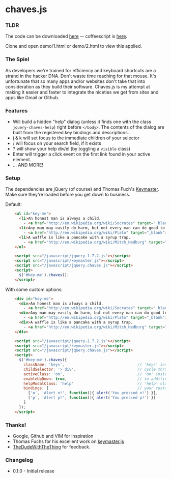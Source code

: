 # chaves.js

### TLDR

The code can be downloaded [here](https://raw.github.com/jayroh/chaves.js/master/src/jquery.chaves.js) -- coffeescript is [here](https://raw.github.com/jayroh/chaves.js/master/src/jquery.chaves.coffee).

Clone and open demo/1.html or demo/2.html to view this applied.

### The Spiel

As developers we're trained for efficiency and keyboard shortcuts are a strand in the hacker DNA. Don't waste time reaching for that mouse. It's unfortunate that so many apps and/or websites don't take that into consideration as they build their software. Chaves.js is my attempt at making it easier and faster to integrate the niceties we get from sites and apps like Gmail or Github.

### Features

* Will build a hidden "help" dialog (unless it finds one with the class `jquery-chaves-help`) right before `</body>`. The contents of the dialog are built from the registered key bindings and descriptions.
* j & k will set focus to the immediate children of your selector
* / will focus on your search field, if it exists
* ? will show your help div/el (by toggling a `visible` class)
* Enter will trigger a click event on the first link found in your active element.
* ... AND MORE!

### Setup

The dependencies are jQuery (of course) and Thomas Fuch's [Keymaster](https://raw.github.com/madrobby/keymaster/master/keymaster.js). Make sure they're loaded before you get down to business.

Default:

```html
    <ul id="key-me">
      <li>An honest man is always a child. 
        - <a href="http://en.wikipedia.org/wiki/Socrates" target="_blank">Socrates</a></li>
      <li>Any man may easily do harm, but not every man can do good to another. 
        - <a href="http://en.wikipedia.org/wiki/Plato" target="_blank">Plato</a></li>
      <li>A waffle is like a pancake with a syrup trap. 
        - <a href="http://en.wikipedia.org/wiki/Mitch_Hedburg" target="_blank">Mitch Hedberg</a></li>
    </ul>

    <script src="/javascript/jquery-1.7.2.js"></script>
    <script src="/javascript/keymaster.js"></script>
    <script src="/javascript/jquery.chaves.js"></script>
    <script>
      $('#key-me').chaves();
    </script>
```

With some custom options:

```html
    <div id="key-me">
      <div>An honest man is always a child. 
        - <a href="http://en.wikipedia.org/wiki/Socrates" target="_blank">Socrates</a></div>
      <div>Any man may easily do harm, but not every man can do good to another. 
        - <a href="http://en.wikipedia.org/wiki/Plato" target="_blank">Plato</a></div>
      <div>A waffle is like a pancake with a syrup trap. 
        - <a href="http://en.wikipedia.org/wiki/Mitch_Hedburg" target="_blank">Mitch Hedberg</a></div>
    </div>

    <script src="/javascript/jquery-1.7.2.js"></script>
    <script src="/javascript/keymaster.js"></script>
    <script src="/javascript/jquery.chaves.js"></script>
    <script>
      $('#key-me').chaves({
        className: 'keys',                                // 'keys' instead of 'jquery-chaves' on init
        childSelector: '> div',                           // cycle through '#key-me > div' instead of '#key-me > *'
        activeClass: 'on',                                // 'on' instead of 'active' for the focused element
        enableUpDown: true,                               // in addition to j and k, use the up and down keys
        helpModalClass: 'help'                            // 'help' class instead of 'jquery-chaves-help' on help div
        bindings: [                                       // your custom key bindings
          ['n', 'Alert n!', function(){ alert('You pressed n!') }],
          ['p', 'Alert p!', function(){ alert('You pressed p!') }] 
        ]
      });
    </script>
```


### Thanks!

* Google, Github and VIM for inspiration
* Thomas Fuchs for his excellent work on [keymaster.js](https://github.com/madrobby/keymaster)
* [TheDudeWithTheThing](https://github.com/TheDudeWithTheThing) for feedback.

### Changelog

* 0.1.0 - Initial release
